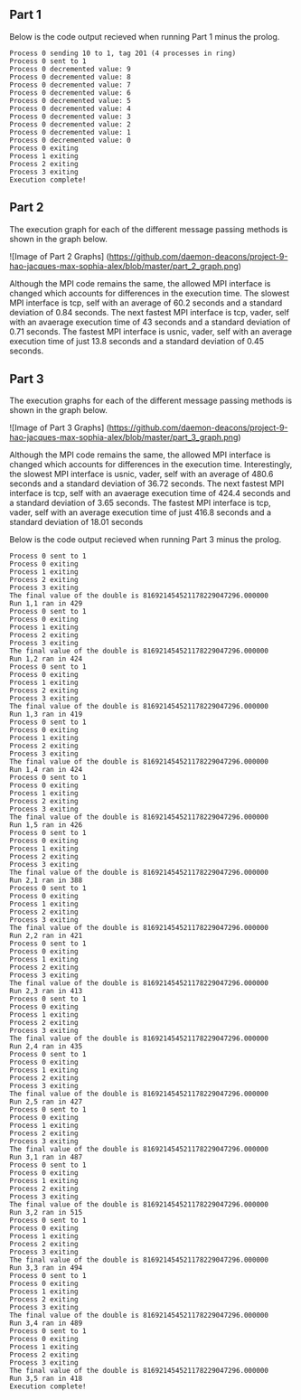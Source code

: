 ## Part 1
Below is the code output recieved when running Part 1 minus the prolog.

```
Process 0 sending 10 to 1, tag 201 (4 processes in ring)
Process 0 sent to 1
Process 0 decremented value: 9
Process 0 decremented value: 8
Process 0 decremented value: 7
Process 0 decremented value: 6
Process 0 decremented value: 5
Process 0 decremented value: 4
Process 0 decremented value: 3
Process 0 decremented value: 2
Process 0 decremented value: 1
Process 0 decremented value: 0
Process 0 exiting
Process 1 exiting
Process 2 exiting
Process 3 exiting
Execution complete!
```

## Part 2
The execution graph for each of the different message passing methods is shown in the graph below.

![Image of Part 2 Graphs]
(https://github.com/daemon-deacons/project-9-hao-jacques-max-sophia-alex/blob/master/part_2_graph.png)

Although the MPI code remains the same, the allowed MPI interface is changed which accounts for differences in the execution time. The slowest MPI interface is tcp, self with an average of 60.2 seconds and a standard deviation of 0.84 seconds. The next fastest MPI interface is tcp, vader, self with an avaerage execution time of 43 seconds and a standard deviation of 0.71 seconds. The fastest MPI interface is usnic, vader, self with an average execution time of just 13.8 seconds and a standard deviation of 0.45 seconds.

## Part 3
The execution graphs for each of the different message passing methods is shown in the graph below.

![Image of Part 3 Graphs]
(https://github.com/daemon-deacons/project-9-hao-jacques-max-sophia-alex/blob/master/part_3_graph.png)

Although the MPI code remains the same, the allowed MPI interface is changed which accounts for differences in the execution time. Interestingly, the slowest MPI interface is usnic, vader, self with an average of 480.6 seconds and a standard deviation of 36.72 seconds. The next fastest MPI interface is tcp, self with an avaerage execution time of 424.4 seconds and a standard deviation of 3.65 seconds. The fastest MPI interface is tcp, vader, self with an average execution time of just 416.8 seconds and a standard deviation of 18.01 seconds

Below is the code output recieved when running Part 3 minus the prolog.

```
Process 0 sent to 1
Process 0 exiting
Process 1 exiting
Process 2 exiting
Process 3 exiting
The final value of the double is 816921454521178229047296.000000
Run 1,1 ran in 429
Process 0 sent to 1
Process 0 exiting
Process 1 exiting
Process 2 exiting
Process 3 exiting
The final value of the double is 816921454521178229047296.000000
Run 1,2 ran in 424
Process 0 sent to 1
Process 0 exiting
Process 1 exiting
Process 2 exiting
Process 3 exiting
The final value of the double is 816921454521178229047296.000000
Run 1,3 ran in 419
Process 0 sent to 1
Process 0 exiting
Process 1 exiting
Process 2 exiting
Process 3 exiting
The final value of the double is 816921454521178229047296.000000
Run 1,4 ran in 424
Process 0 sent to 1
Process 0 exiting
Process 1 exiting
Process 2 exiting
Process 3 exiting
The final value of the double is 816921454521178229047296.000000
Run 1,5 ran in 426
Process 0 sent to 1
Process 0 exiting
Process 1 exiting
Process 2 exiting
Process 3 exiting
The final value of the double is 816921454521178229047296.000000
Run 2,1 ran in 388
Process 0 sent to 1
Process 0 exiting
Process 1 exiting
Process 2 exiting
Process 3 exiting
The final value of the double is 816921454521178229047296.000000
Run 2,2 ran in 421
Process 0 sent to 1
Process 0 exiting
Process 1 exiting
Process 2 exiting
Process 3 exiting
The final value of the double is 816921454521178229047296.000000
Run 2,3 ran in 413
Process 0 sent to 1
Process 0 exiting
Process 1 exiting
Process 2 exiting
Process 3 exiting
The final value of the double is 816921454521178229047296.000000
Run 2,4 ran in 435
Process 0 sent to 1
Process 0 exiting
Process 1 exiting
Process 2 exiting
Process 3 exiting
The final value of the double is 816921454521178229047296.000000
Run 2,5 ran in 427
Process 0 sent to 1
Process 0 exiting
Process 1 exiting
Process 2 exiting
Process 3 exiting
The final value of the double is 816921454521178229047296.000000
Run 3,1 ran in 487
Process 0 sent to 1
Process 0 exiting
Process 1 exiting
Process 2 exiting
Process 3 exiting
The final value of the double is 816921454521178229047296.000000
Run 3,2 ran in 515
Process 0 sent to 1
Process 0 exiting
Process 1 exiting
Process 2 exiting
Process 3 exiting
The final value of the double is 816921454521178229047296.000000
Run 3,3 ran in 494
Process 0 sent to 1
Process 0 exiting
Process 1 exiting
Process 2 exiting
Process 3 exiting
The final value of the double is 816921454521178229047296.000000
Run 3,4 ran in 489
Process 0 sent to 1
Process 0 exiting
Process 1 exiting
Process 2 exiting
Process 3 exiting
The final value of the double is 816921454521178229047296.000000
Run 3,5 ran in 418
Execution complete!
```
